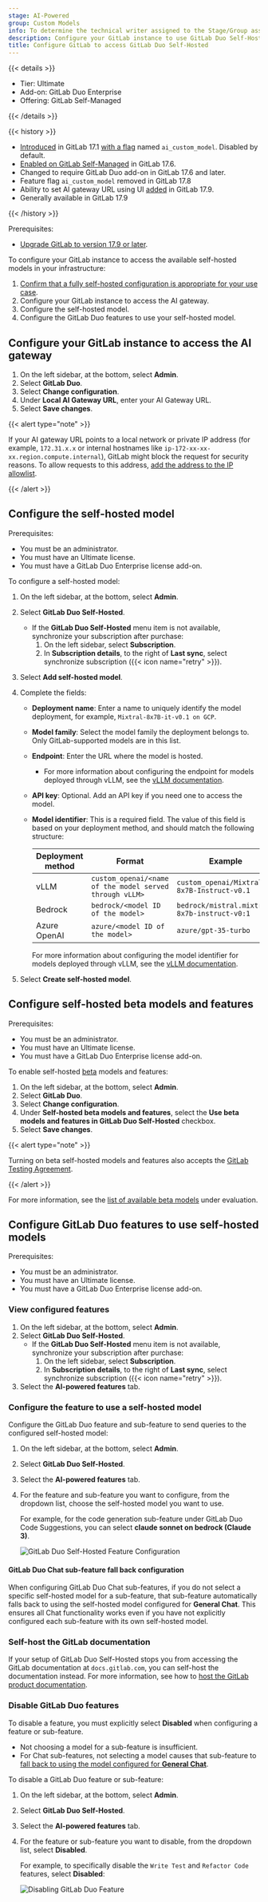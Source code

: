 ```yaml
---
stage: AI-Powered
group: Custom Models
info: To determine the technical writer assigned to the Stage/Group associated with this page, see https://handbook.gitlab.com/handbook/product/ux/technical-writing/#assignments
description: Configure your GitLab instance to use GitLab Duo Self-Hosted.
title: Configure GitLab to access GitLab Duo Self-Hosted
---
```


{{< details >}}

- Tier: Ultimate
- Add-on: GitLab Duo Enterprise
- Offering: GitLab Self-Managed

{{< /details >}}

{{< history >}}

- [Introduced](https://gitlab.com/groups/gitlab-org/-/epics/12972) in GitLab 17.1 [with a flag](../feature_flags.md) named `ai_custom_model`. Disabled by default.
- [Enabled on GitLab Self-Managed](https://gitlab.com/groups/gitlab-org/-/epics/15176) in GitLab 17.6.
- Changed to require GitLab Duo add-on in GitLab 17.6 and later.
- Feature flag `ai_custom_model` removed in GitLab 17.8
- Ability to set AI gateway URL using UI [added](https://gitlab.com/gitlab-org/gitlab/-/issues/473143) in GitLab 17.9.
- Generally available in GitLab 17.9

{{< /history >}}

Prerequisites:

- [Upgrade GitLab to version 17.9 or later](../../update/_index.md).

To configure your GitLab instance to access the available self-hosted models in your infrastructure:

1. [Confirm that a fully self-hosted configuration is appropriate for your use case](_index.md#decide-on-your-configuration-type).
1. Configure your GitLab instance to access the AI gateway.
1. Configure the self-hosted model.
1. Configure the GitLab Duo features to use your self-hosted model.

## Configure your GitLab instance to access the AI gateway

1. On the left sidebar, at the bottom, select **Admin**.
1. Select **GitLab Duo**.
1. Select **Change configuration**.
1. Under **Local AI Gateway URL**, enter your AI Gateway URL.
1. Select **Save changes**.

{{< alert type="note" >}}

If your AI gateway URL points to a local network or private IP address (for example, `172.31.x.x` or internal hostnames like `ip-172-xx-xx-xx.region.compute.internal`), GitLab might block the request for security reasons. To allow requests to this address, [add the address to the IP allowlist](../../security/webhooks.md#allow-outbound-requests-to-certain-ip-addresses-and-domains).

{{< /alert >}}

## Configure the self-hosted model

Prerequisites:

- You must be an administrator.
- You must have an Ultimate license.
- You must have a GitLab Duo Enterprise license add-on.

To configure a self-hosted model:

1. On the left sidebar, at the bottom, select **Admin**.
1. Select **GitLab Duo Self-Hosted**.
   - If the **GitLab Duo Self-Hosted** menu item is not available, synchronize your
     subscription after purchase:
     1. On the left sidebar, select **Subscription**.
     1. In **Subscription details**, to the right of **Last sync**, select
        synchronize subscription ({{< icon name="retry" >}}).
1. Select **Add self-hosted model**.
1. Complete the fields:
   - **Deployment name**: Enter a name to uniquely identify the model deployment, for example, `Mixtral-8x7B-it-v0.1 on GCP`.
   - **Model family**: Select the model family the deployment belongs to. Only GitLab-supported models
     are in this list.
   - **Endpoint**: Enter the URL where the model is hosted.
     - For more information about configuring the endpoint for models deployed through vLLM, see the [vLLM documentation](supported_llm_serving_platforms.md#endpoint-configuration).
   - **API key**: Optional. Add an API key if you need one to access the model.
   - **Model identifier**: This is a required field. The value of this field is based on your deployment method, and should match the following structure:

     | Deployment method | Format | Example |
     |-------------|---------|---------|
     | vLLM | `custom_openai/<name of the model served through vLLM>` | `custom_openai/Mixtral-8x7B-Instruct-v0.1` |
     | Bedrock | `bedrock/<model ID of the model>` | `bedrock/mistral.mixtral-8x7b-instruct-v0:1` |
     | Azure OpenAI | `azure/<model ID of the model>` | `azure/gpt-35-turbo` |

     For more information about configuring the model identifier for models deployed through vLLM, see the [vLLM documentation](supported_llm_serving_platforms.md#finding-the-model-name).

1. Select **Create self-hosted model**.

## Configure self-hosted beta models and features

Prerequisites:

- You must be an administrator.
- You must have an Ultimate license.
- You must have a GitLab Duo Enterprise license add-on.

To enable self-hosted [beta](../../policy/development_stages_support.md#beta) models and features:

1. On the left sidebar, at the bottom, select **Admin**.
1. Select **GitLab Duo**.
1. Select **Change configuration**.
1. Under **Self-hosted beta models and features**, select the **Use beta models and features in GitLab Duo Self-Hosted** checkbox.
1. Select **Save changes**.

{{< alert type="note" >}}

Turning on beta self-hosted models and features also accepts the [GitLab Testing Agreement](https://handbook.gitlab.com/handbook/legal/testing-agreement/).

{{< /alert >}}

For more information, see the [list of available beta models](supported_models_and_hardware_requirements.md#experimental-and-beta-models) under evaluation.

## Configure GitLab Duo features to use self-hosted models

Prerequisites:

- You must be an administrator.
- You must have an Ultimate license.
- You must have a GitLab Duo Enterprise license add-on.

### View configured features

1. On the left sidebar, at the bottom, select **Admin**.
1. Select **GitLab Duo Self-Hosted**.
   - If the **GitLab Duo Self-Hosted** menu item is not available, synchronize your
     subscription after purchase:
     1. On the left sidebar, select **Subscription**.
     1. In **Subscription details**, to the right of **Last sync**, select
        synchronize subscription ({{< icon name="retry" >}}).
1. Select the **AI-powered features** tab.

### Configure the feature to use a self-hosted model

Configure the GitLab Duo feature and sub-feature to send queries to the configured self-hosted model:

1. On the left sidebar, at the bottom, select **Admin**.
1. Select **GitLab Duo Self-Hosted**.
1. Select the **AI-powered features** tab.
1. For the feature and sub-feature you want to configure, from the dropdown list, choose the self-hosted model you want to use.

   For example, for the code generation sub-feature under GitLab Duo Code Suggestions, you can select **claude sonnet on bedrock (Claude 3)**.

   ![GitLab Duo Self-Hosted Feature Configuration](../img/gitlab_duo_self_hosted_feature_configuration_v17_11.png)

#### GitLab Duo Chat sub-feature fall back configuration

When configuring GitLab Duo Chat sub-features, if you do not select a specific self-hosted model for a sub-feature, that sub-feature automatically falls back to using the self-hosted model configured for **General Chat**. This ensures all Chat functionality works even if you have not explicitly configured each sub-feature with its own self-hosted model.

### Self-host the GitLab documentation

If your setup of GitLab Duo Self-Hosted stops you from accessing the GitLab documentation at `docs.gitlab.com`, you can self-host the documentation instead. For more information, see how to [host the GitLab product documentation](../docs_self_host.md).

### Disable GitLab Duo features

To disable a feature, you must explicitly select **Disabled** when configuring a feature or sub-feature.

- Not choosing a model for a sub-feature is insufficient.
- For Chat sub-features, not selecting a model causes that sub-feature to [fall back to using the model configured for **General Chat**](#gitlab-duo-chat-sub-feature-fall-back-configuration).

To disable a GitLab Duo feature or sub-feature:

1. On the left sidebar, at the bottom, select **Admin**.
1. Select **GitLab Duo Self-Hosted**.
1. Select the **AI-powered features** tab.
1. For the feature or sub-feature you want to disable, from the dropdown list, select **Disabled**.

   For example, to specifically disable the `Write Test` and `Refactor Code` features, select **Disabled**:

   ![Disabling GitLab Duo Feature](../img/gitlab_duo_self_hosted_disable_feature_v17_11.png)
